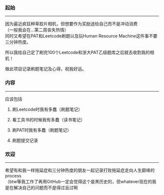 ### 起始

***

因为最近疯狂种草胶片相机，但想要作为奖励送给自己而不是冲动消费  
（一般我会在...第二周丧失热情）  
同时又希望在PAT和Leetcode刷题以及玩Human Resource Machine这件事不要三分钟热度。

所以我给自己定了刷完100个Leetcode和浙大PAT乙级题库之后就去收割我的相机！

做此项目记录刷题笔记及心得，祝我好运。  



### 内容

***

应该包括

1. 刷Leetcode时我有多蠢（刷题笔记）

2. 看工具书的时候我有多蠢（读书笔记）

3. 刷PAT时我有多蠢（刷题笔记）

4. 刷题提交记录  

   

   

### 欢迎

***

希望有和我一样拖延症和三分钟热度的朋友一起记录打败拖延症走向人生巅峰的process  
（btw等我工作了再用GitHub一定会觉得这个是黑历史的，但whatever现在的我是在解决自己的问题而不是得过且过啊  

